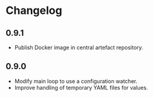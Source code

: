 # Changelog

## 0.9.1

* Publish Docker image in central artefact repository.

## 0.9.0

* Modify main loop to use a configuration watcher.
* Improve handling of temporary YAML files for values.
